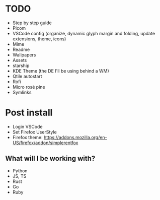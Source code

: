 # TODO

- Step by step guide
- Picom
- VSCode config (organize, dynamic glyph margin and folding, update extensions, theme, icons)
- Mime
- Readme
- Wallpapers
- Assets
- starship
- KDE Theme (the DE I'll be using behind a WM)
- Qtile autostart
- Rofi
- Micro rosé pine
- Symlinks

# Post install
- Login VSCode
- Set Firefox UserStyle
- Firefox theme: https://addons.mozilla.org/en-US/firefox/addon/simplerentfox

## What will I be working with?
- Python
- JS, TS
- Rust
- Go
- Ruby